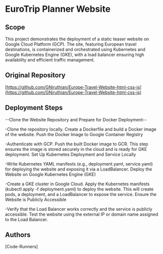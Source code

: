 # EuroTrip Planner Website


## Scope

This project demonstrates the deployment of a static teaser website on Google Cloud Platform (GCP). The site, featuring European travel destinations, is containerized and orchestrated using Kubernetes and Google Kubernetes Engine (GKE), with a load balancer ensuring high availability and efficient traffic management.


## Original Repository

[https://github.com/GNiruthian/Europe-Travel-Website-html-css-js](https://github.com/GNiruthian/Europe-Travel-Website-html-css-js)


## Deployment Steps

--Clone the Website Repository and Prepare for Docker Deployment--

-Clone the repository locally.
Create a Dockerfile and build a Docker image of the website.
Push the Docker Image to Google Container Registry

-Authenticate with GCP.
Push the built Docker image to GCR.
This step ensures the image is stored securely in the cloud and is ready for GKE deployment.
Set Up Kubernetes Deployment and Service Locally

-Write Kubernetes YAML manifests (e.g., deployment.yaml, service.yaml) for deploying the website and exposing it via a LoadBalancer.
Deploy the Website on Google Kubernetes Engine (GKE)

-Create a GKE cluster in Google Cloud.
Apply the Kubernetes manifests (kubectl apply -f deployment.yaml) to deploy the website.
This will create pods, a deployment, and a LoadBalancer to expose the service.
Ensure the Website is Publicly Accessible

-Verify that the Load Balancer works correctly and the service is publicly accessible.
Test the website using the external IP or domain name assigned to the Load Balancer.


## Authors

[Code-Runners]
